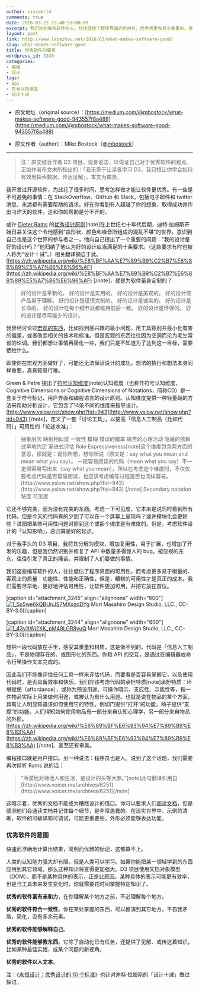 ```yaml
---
author: viviworld
comments: true
date: 2016-03-22 23:40:53+00:00
excerpt: 我们这些编写软件的人，往往低估了程序界面的可用性，而考虑更多易于衡量的、客观上的质量：功能性、性能和正确性。但是，糟糕的可用性才是真正的成本。
layout: post
link: http://www.labazhou.net/2016/03/what-makes-software-good/
slug: what-makes-software-good
title: 优秀软件的要素
wordpress_id: 3243
categories:
- 编程
- 设计
tags:
- api
- 符号认知维度
- 设计十诫
---
```



	
  * 原文地址（original source）：[https://medium.com/@mbostock/what-makes-software-good-943557f8a488](https://medium.com/@mbostock/what-makes-software-good-943557f8a488)

	
  * 原文作者（author）：Mike Bostock（@[mbostock](https://twitter.com/mbostock)）





* * *





<blockquote>注：原文结合作者 D3 项目，现身说法，以佐证自己对于优秀软件的观点。正如作者在文末所指出的：「我无意于让读者学习 D3，我只想让你学会如何有效地探索数据、传达见解」。本文为摘录。</blockquote>


我开发过开源软件，为此花了很多时间，思考怎样做才能让软件更优秀。有一些是不可避免的事情：在 StackOverflow、GitHub 和 Slack，包括电子邮件和 twitter 消息，永远都有需要帮助的请求。好在你看到有人超越了你的想象，取得成功并作出刁炸天的软件，这和你的帮助是分不开的。

或许 [Dieter Rams](http://www.labazhou.net/2015/04/timeless-design-10-principles-of-a-good-design/) 的[优秀设计原则](https://www.vitsoe.com/us/about/good-design)[note]在上世纪七十年代后期，迪特·拉姆斯开始日益关注这个令他感到“由形状、颜色和噪音所组成的混乱不堪”的世界。意识到自己也是这个世界的参与者之一，他向自己提出了一个重要的问题：“我的设计是好的设计吗？”他归纳了他认为好的设计应当满足的十条要求。（这些要求有时也被人称为“设计十诫”。）相关翻译摘自于此。[https://zh.wikipedia.org/wiki/%E8%BF%AA%E7%89%B9%C2%B7%E6%8B%89%E5%A7%86%E6%96%AF](https://zh.wikipedia.org/wiki/%E8%BF%AA%E7%89%B9%C2%B7%E6%8B%89%E5%A7%86%E6%96%AF) [/note]，就是为软件量身定制的？


<blockquote>好的设计是革新的。
好的设计是实用的。
好的设计是美观的。
好的设计使产品易于理解。
好的设计是谨慎克制的。
好的设计是诚实的。
好的设计是长命的。
好的设计在每个细节处都维持前后一致。
好的设计是环保的。
好的设计是尽可能少的设计。</blockquote>


我曾经讨论过[宏观的东西](https://vimeo.com/106198518)，比如找到感兴趣的最小问题，用工具甄别并最小化有害的偏差，或者改变相关的技术和标准。但是宏观的东西往往因为空洞而沦为老生常谈的论调。我们都想让事情再简化一些，我们只是不知道为了达到这一目标，需要牺牲什么。

即使你在宏观方面做好了，可能还无法保证设计的成功。想法的执行和想法本身同样重要，真真知易行难。

Green & Petre 提出了[符号认知维度](https://en.wikipedia.org/wiki/Cognitive_dimensions_of_notations)[note]认知维度（也称作符号认知维度，Cognitive Dimensions or Cognitive Dimensions of Notations，简称CD）是一套关于符号标记、用户界面和编程语言的设计原则。认知维度提供一种轻量级的方法来帮助分析设计，它包含了14条不同的维度来指导设计。[http://www.yslow.net/show.php?tid=943](http://www.yslow.net/show.php?tid=943) [/note]，定义了一套「讨论工具」，以提高「信息人工制品（比如代码）」可用性的「论述水准」：


<blockquote>抽象层次
映射相似度
一致性
模糊
错误的概率
痛苦的心理活动
隐藏的依赖
过早地约定
渐进式评估
Role Expressiveness[note]这个维度包含两方面的意思，那就是：说你所想，想你所说（原文是：say what you mean and mean what you say）。
一段容易阅读的代码（mean what you say）不一定很容易写出来（say what you mean）。所以在考虑这个维度时，不仅仅要考虑代码是否容易阅读，也应该考虑编写过程是否也同样容易。[http://www.yslow.net/show.php?tid=943](http://www.yslow.net/show.php?tid=943) [/note]
Secondary notation
粘度
可见度</blockquote>


它还不够完美，因为没有完美的东西。考虑一下可见度，它本来是说同时看到所有代码。但是今天的代码真的少到了可以在一个屏幕上呈现吗？或许模块化会更好些？试图把某些可用性问题对照到这个或那个维度是有难度的。但是，考虑软件设计的「认知影响」，总归算是好的起点。

对于我手头的 D3 项目，我将其分解为模块，增加复用性，易于扩展，也增加了开发的乐趣，但是我仍然识别并修复了 API 中数量多得惊人的 bug。被忽视的东东，往往引发了真正的痛苦，并限制了人们要做的事情。

我们这些编写软件的人，往往低估了程序界面的可用性，而考虑更多易于衡量的、客观上的质量：功能性、性能和正确性。但是，糟糕的可用性才是真正的成本。我们需要尽早地、更好地评估可用性，让软件更加可用，并把它放在首位。

[caption id="attachment_3245" align="alignnone" width="600"][![1_5p5we6kQBUnJS7MXqzdDYg](http://www.labazhou.net/wp-content/uploads/2016/03/1_5p5we6kQBUnJS7MXqzdDYg-600x400.jpg)](http://www.labazhou.net/wp-content/uploads/2016/03/1_5p5we6kQBUnJS7MXqzdDYg.jpg) Mori Masahiro Design Studio, LLC., CC-BY-3.0[/caption]

[caption id="attachment_3244" align="alignnone" width="600"][![1_43y1tWj2XK_pM49LGR8yuQ](http://www.labazhou.net/wp-content/uploads/2016/03/1_43y1tWj2XK_pM49LGR8yuQ-600x400.jpg)](http://www.labazhou.net/wp-content/uploads/2016/03/1_43y1tWj2XK_pM49LGR8yuQ.jpg) Mori Masahiro Design Studio, LLC., CC-BY-3.0[/caption]

想把一段代码放在手里，感受其重量和材质，这是做不到的。代码是「信息人工制品」，不是物理存在的、或图形化的东西。你和 API 的交互，是通过在编辑器或命令行里操作文本完成的。

因此我们不能像评估任何工具一样来评估代码，而要看是否容易掌握它，以及使用代码时，是否具备效率和快乐。我们应该考虑代码的承担特质[note]承担特质：环境赋使（affordance），或称为预设用途、可操作暗示、支应性、示能性等，指一件物品实际上用来做何用途，或被认为有什么用途。也就是说在物品的某个方面，具有让人明显知道该如何使用它的特性。例如门提供“打开”的功能，椅子提供“支撑”的功能。人们得知如何使用物品有一部分来自认知心理学，另一部分来自物品的外形。[https://zh.wikipedia.org/wiki/%E6%89%BF%E6%93%94%E7%89%B9%E8%B3%AA](https://zh.wikipedia.org/wiki/%E6%89%BF%E6%93%94%E7%89%B9%E8%B3%AA) [/note]、甚至还有审美。

编程接口就是用户接口。另一种说法：程序员也是人。说到了这个话题，我们需要再次倾听 Rams 说的话：


<blockquote>“冷漠地对待他人和生活，是设计的头等大罪。”[note]此句翻译引用自 [http://www.voicer.me/archives/6251](http://www.voicer.me/archives/6251)[/note]</blockquote>


这暗示着，优秀的文档不能成为糟糕设计的借口。你可以要求人们[阅读文档](https://en.wikipedia.org/wiki/RTFM)，但是臆测他们会通读文档并记住每个细节，是非常愚蠢的。在现实世界中，示例的清晰，软件的可破译和可调试，可能更重要些。外形必须能够表达功能。


### 优秀软件的意图


快速而准确地计算出结果，简明而优雅的标记，这都算不上。

人类的认知能力强大却有限。但是人类可以学习。如果你能把某一领域学到的东西应用到其它领域，那么这种知识将变得更加强大。D3 项目使用文档对象模型（DOM）、而不是某种具体的表示，正是此原因。某种具体的表示可能更有效率，但是当工具未来发生变化时，你就需要花时间掌握特定知识了。

**优秀的软件富有亲和力**，在你理解某个地方之前，不必理解每个地方。

**优秀的软件符合一致性**。你在某处掌握的东西，可以推演到其它地方。不自我矛盾，简化，没有多余元素。

**优秀的软件能够解释自己**。

**优秀的软件能够教东西**。它除了自动化已有任务，还提供了见解、或传达着知识，比如某种最佳实践、或某个问题的新视角。

**优秀的软件以人文本**。

注：《[永恒设计：优秀设计的 10 个标准](http://www.labazhou.net/2015/04/timeless-design-10-principles-of-a-good-design/)》也针对迪特·拉姆斯的「设计十诫」做过探讨。
